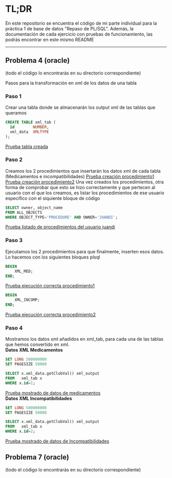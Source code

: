 # TL;DR
En este repositorio se encuentra el código de mi parte individual para la práctica 1 de base de datos "Repaso de PL/SQL".
Además, la documentación de cada ejercicio con pruebas de funcionamiento, las podrás encontrar en este mismo README

---

## Problema 4 (oracle)
(todo el código lo encontrarás en su directorio correspondiente)

Pasos para la transformación en xml de los datos de una tabla
### Paso 1
Crear una tabla donde se almacenarán los output xml de las tablas que queramos
```sql
CREATE TABLE xml_tab (
  id        NUMBER,
  xml_data  XMLTYPE
);
```
[Prueba tabla creada](https://www.google.com)
### Paso 2
Creamos los 2 procedimientos que insertarán los datos xml de cada tabla (Medicamentos e incompatibilidades)
[Prueba creación procedimiento1](https://www.google.com)
[Prueba creación procedimiento2](https://www.google.com)
Una vez creados los procedimientos, otra forma de comprobar que esto se hizo correctamente y que pertecen al usuario con el que los creamos, es listar los procedimientos de ese usuario específico con el siquiente bloque de código

```sql
SELECT owner, object_name
FROM ALL_OBJECTS
WHERE OBJECT_TYPE='PROCEDURE' AND OWNER='JUANDI';
```
[Prueba listado de procedimientos del usuario juandi](https://www.google.com)

### Paso 3
Ejecutamos los 2 procedimientos para que finalmente, inserten esos datos. Lo hacemos con los siguientes bloques plsql
```sql
BEGIN
    XML_MED;
END;
```
[Prueba ejecución correcta procedimiento1](https://www.google.com)

```sql
BEGIN
    XML_INCOMP;
END;
```
[Prueba ejecución correcta procedimiento2](https://www.google.com)
### Paso 4
Mostramos los datos xml añadidos en xml_tab, para cada una de las tablas que hemos convertido en xml.  
**Datos XML Medicamentos**

```sql
SET LONG 500000000
SET PAGESIZE 50000

SELECT x.xml_data.getClobVal() xml_output
FROM   xml_tab x
WHERE x.id=1;
```
[Prueba mostrado de datos de medicamentos](https://www.google.com)  
**Datos XML Incompatibilidades**
```sql
SET LONG 500000000
SET PAGESIZE 50000

SELECT x.xml_data.getClobVal() xml_output
FROM   xml_tab x
WHERE x.id=2;
```
[Prueba mostrado de datos de Incompatibilidades](https://www.google.com)



## Problema 7 (oracle)
(todo el código lo encontrarás en su directorio correspondiente)
